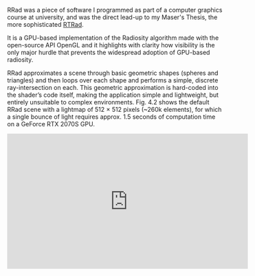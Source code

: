 RRad was a piece of software I programmed as part of a computer graphics course at university, and was the direct lead-up to my Maser's Thesis, the more sophisticated [RTRad](https://benjamin.kahl.fi/build/projects/rtrad/detailed.html).

It is a GPU-based implementation of the Radiosity algorithm made with the open-source API OpenGL and it highlights with clarity how visibility is the only major hurdle that prevents the widespread adoption of GPU-based radiosity.

RRad approximates a scene through basic geometric shapes (spheres and triangles) and then loops over each shape and performs a simple, discrete ray-intersection
on each. This geometric approximation is hard-coded into the shader’s code itself, making the application simple and lightweight, but entirely unsuitable to complex
environments. Fig. 4.2 shows the default RRad scene with a lightmap of 512 × 512 pixels (~260k elements), for which a single bounce of light requires approx. 1.5 seconds of computation time on a GeForce RTX 2070S GPU.

<p style="text-align:center;">
<iframe width="560" height="315" src="https://www.youtube-nocookie.com/embed/ZGagw0xYKAM?si=vNfPEIRMAH8TUy06" title="YouTube video player" frameborder="0" allow="accelerometer; autoplay; clipboard-write; encrypted-media; gyroscope; picture-in-picture; web-share" referrerpolicy="strict-origin-when-cross-origin" allowfullscreen></iframe>
</p>